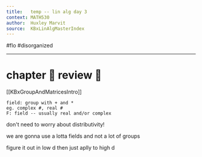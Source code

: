```yaml
---
title:   temp -- lin alg day 3
context: MATH530
author:  Huxley Marvit
source:  KBxLinAlgMasterIndex
---
```


#flo  #disorganized 

---

# chapter :clap: review :clap:

[[KBxGroupAndMatricesIntro]]


```ad-def
field: group with + and * 
eg. complex #, real #
F: field -- usually real and/or complex
```

don't need to worry about distributivity!

we are gonna use a lotta fields and not a lot of groups

figure it out in low d then just aplly to high d























